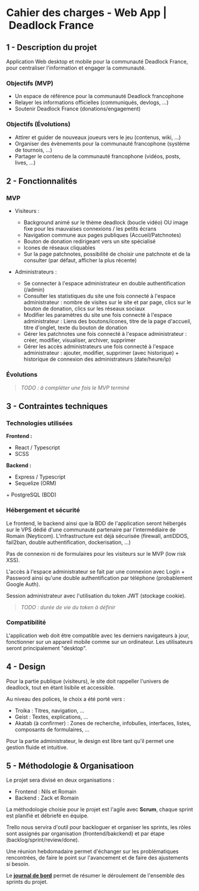 # Cahier des charges - Web App | Deadlock France

## 1 - Description du projet

Application Web desktop et mobile pour la communauté Deadlock France, pour centraliser l'information et engager la communauté.

### Objectifs (MVP)

- Un espace de référence pour la communauté Deadlock francophone
- Relayer les informations officielles (communiqués, devlogs, ...)
- Soutenir Deadlock France (donations/engagement)

### Objectifs (Évolutions)

- Attirer et guider de nouveaux joueurs vers le jeu (contenus, wiki, ...)
- Organiser des évènements pour la communauté francophone (système de tournois, ...)
- Partager le contenu de la communauté francophone (vidéos, posts, lives, ...)

## 2 - Fonctionnalités

### MVP

- Visiteurs :
  
  - Background animé sur le thème deadlock (boucle vidéo) OU image fixe pour les mauvaises connexions / les petits écrans
  - Navigation commune aux pages publiques (Accueil/Patchnotes)
  - Bouton de donation redirigeant vers un site spécialisé
  - Icones de réseaux cliquables
  - Sur la page patchnotes, possibilité de choisir une patchnote et de la consulter (par défaut, afficher la plus récente)

- Administrateurs :

  - Se connecter à l'espace administrateur en double authentification (/admin)
  - Consulter les statistiques du site une fois connecté à l'espace administrateur : nombre de visites sur le site et par page, clics sur le bouton de donation, clics sur les réseaux sociaux
  - Modifier les paramètres du site une fois connecté à l'espace administrateur : Liens des boutons/icones, titre de la page d'accueil, titre d'onglet, texte du bouton de donation
  - Gérer les patchnotes une fois connecté à l'espace administrateur : créer, modifier, visualiser, archiver, supprimer
  - Gérer les accès administrateurs une fois connecté à l'espace administrateur : ajouter, modifier, supprimer (avec historique) + historique de connexion des administrateurs (date/heure/ip)

### Évolutions

> *TODO : à compléter une fois le MVP terminé*

## 3 - Contraintes techniques

### Technologies utilisées

**Frontend :**

- React / Typescript
- SCSS

**Backend :**

- Express / Typescript
- Sequelize (ORM)

\+ PostgreSQL (BDD)

### Hébergement et sécurité

Le frontend, le backend ainsi que la BDD de l'application seront hébergés sur le VPS dédié d'une communauté partenaire par l'intermédiaire de Romain (Neyticom). L'infrastructure est déjà sécurisée (firewall, antiDDOS, fail2ban, double authentification, dockerisation, ...)

Pas de connexion ni de formulaires pour les visiteurs sur le MVP (low risk XSS).

L'accès à l'espace administrateur se fait par une connexion avec Login + Password ainsi qu'une double authentification par téléphone (probablement Google Auth).

Session administrateur avec l'utilisation du token JWT (stockage cookie).

> *TODO : durée de vie du token à définir*

### Compatibilité

L'application web doit être compatible avec les derniers navigateurs à jour, fonctionner sur un appareil mobile comme sur un ordinateur. Les utilisateurs seront principalement "desktop".

## 4 - Design

Pour la partie publique (visiteurs), le site doit rappeller l'univers de deadlock, tout en étant lisibile et accessible.

Au niveau des polices, le choix a été porté vers :

- Troika : Titres, navigation, ...
- Geist : Textes, explications, ...
- Akatab (à confirmer) : Zones de recherche, infobulles, interfaces, listes, composants de formulaires, ...

Pour la partie administrateur, le design est libre tant qu'il permet une gestion fluide et intuitive.

## 5 - Méthodologie & Organisatioon

Le projet sera divisé en deux organisations :

- Frontend : Nils et Romain
- Backend : Zack et Romain

La méthodologie choisie pour le projet est l'agile avec **Scrum**, chaque sprint est planifié et débriefé en équipe.

Trello nous servira d'outil pour backloguer et organiser les sprints, les rôles sont assignés par organisation (frontend/bakckend) et par étape (backlog/sprint/review/done).

Une réunion hebdomadaire permet d'échanger sur les problématiques rencontrées, de faire le point sur l'avancement et de faire des ajustements si besoin.

Le **[journal de bord](./devlog.md)** permet de résumer le déroulement de l'ensemble des sprints du projet.
